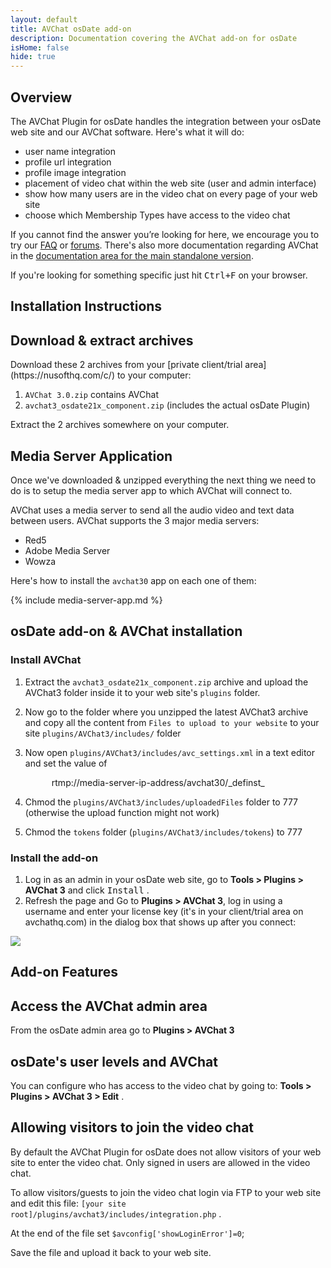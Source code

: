 ```yaml
---
layout: default
title: AVChat osDate add-on
description: Documentation covering the AVChat add-on for osDate
isHome: false
hide: true
---
```


<section class="bs-docs-section" markdown="1">
  <h1 id="overview" class="page-header">Overview</h1>
  <p class="lead">The AVChat Plugin for osDate handles the integration between your osDate web site and our AVChat software. Here's what it will do:</p>

* user name integration
* profile url integration
* profile image integration
* placement of video chat within the web site (user and admin interface)
* show how many users are in the video chat on every page of your web site
* choose which Membership Types have access to the video chat

If you cannot find the answer you’re looking for here, we encourage you to try our [FAQ](http://avchat.net/faq) or [forums](http://discuss.avchat.net/). There's also more documentation regarding AVChat in the [documentation area for the main standalone version](http://docs.avchat.net/standalone).

If you're looking for something specific just hit <kbd>Ctrl+F</kbd> on your browser.
</section>

<section class="bs-docs-section" markdown="1">
  <h1 id="installation-instructions" class="page-header">Installation Instructions</h1>
<h2 id="download-avchat-and-osdate-application">Download & extract archives</h2>
Download these 2 archives from your [private client/trial area](https://nusofthq.com/c/) to your computer:

1. `AVChat 3.0.zip` contains AVChat
2. `avchat3_osdate21x_component.zip` (includes the actual osDate Plugin)

Extract the 2 archives somewhere on your computer.

<h2 id="installing-the-media-server-app">Media Server Application</h2>
Once we've downloaded &amp; unzipped everything the next thing we need to do is to setup the media server app to which AVChat will connect to.

AVChat uses a media server to send all the audio video and text data between users. AVChat supports the 3 major media servers:

* Red5
* Adobe Media Server
* Wowza

Here's how to install the `avchat30` app on each one of them:

{% include media-server-app.md %}

<h2 id="installing-the-application-and-avchat-on-osdate">osDate add-on &amp; AVChat installation</h2>
<h3>Install AVChat</h3>

1. Extract the `avchat3_osdate21x_component.zip` archive and upload the AVChat3 folder inside it to your web site's `plugins` folder.
2. Now go to the folder where you unzipped the latest AVChat3 archive and copy all the content from `Files to upload to your website` to your site `plugins/AVChat3/includes/` folder
3. Now open `plugins/AVChat3/includes/avc_settings.xml` in a text editor and set the value of

      <connectionstring>
         <value>rtmp://media-server-ip-address/avchat30/_definst_</value>
      </connectionstring>

4. Chmod the `plugins/AVChat3/includes/uploadedFiles` folder to 777 (otherwise the upload function might not work)
5. Chmod the `tokens` folder (`plugins/AVChat3/includes/tokens`) to 777

<h3>Install the add-on</h3>

1. Log in as an admin in your osDate web site, go to **Tools > Plugins > AVChat 3** and click <kbd>Install</kbd> .
2. Refresh the page and Go to **Plugins > AVChat 3**, log in using a username and enter your license key (it's in your client/trial area on avchathq.com) in the dialog box that shows up after you connect:

<img src="{{site.github.url}}/assets/images/osDate/license_key.jpg" class="img-responsive" />

</section>

<section class="bs-docs-section" markdown="1">
<h1 id="avchat-osDate-application-features" class="page-header">Add-on Features</h1>
<h2 id="accessing-the-avchat-admin-area-osDate">Access the AVChat admin area</h2>

From the osDate admin area go to **Plugins > AVChat 3**

<h2 id="osDate-member-levels">osDate's user levels and AVChat</h2>

You can configure who has access to the video chat by going to: **Tools > Plugins > AVChat 3 > Edit** .

<h2 id="allowing-visitors-osDate">Allowing visitors to join the video chat</h2>


By default the AVChat Plugin for osDate does not allow visitors of your web site to enter the video chat. Only signed in users are allowed in the video chat.

To allow visitors/guests to join the video chat login via FTP to your web site and edit this file: `[your site root]/plugins/avchat3/includes/integration.php` .

At the end of the file set `$avconfig['showLoginError']=0`;

Save the file and upload it back to your web site.

</section>
